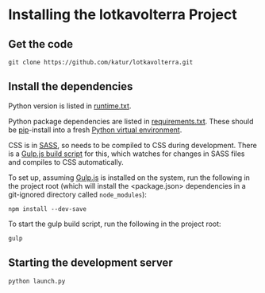 # Installing the lotkavolterra Project


## Get the code

```
git clone https://github.com/katur/lotkavolterra.git
```


## Install the dependencies

Python version is listed in [runtime.txt](runtime.txt).

Python package dependencies are listed in
[requirements.txt](requirements.txt).
These should be [pip](https://pypi.python.org/pypi/pip)-install into a fresh
[Python virtual environment](http://virtualenv.readthedocs.org/).

CSS is in [SASS](http://sass-lang.com/), so needs to be compiled to CSS
during development. There is a [Gulp.js build script](gulpfile.js) for this,
which watches for changes in SASS files and compiles to CSS automatically.

To set up, assuming [Gulp.js](http://gulpjs.com/) is installed on the system,
run the following in the project root (which will install the
<package.json> dependencies in a git-ignored directory called `node_modules`):
```
npm install --dev-save
```

To start the gulp build script, run the following in the project root:
```
gulp
```


## Starting the development server

```
python launch.py
```
